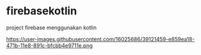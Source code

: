 # firebasekotlin
project firebase menggunakan kotlin

https://user-images.githubusercontent.com/16025686/39121459-e859ea18-471b-11e8-891c-bfcbb4e9711e.png

